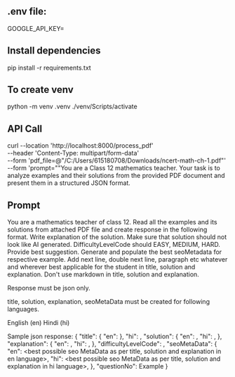 ## .env file:
GOOGLE_API_KEY=<google-api-key>

## Install dependencies
pip install -r requirements.txt

## To create venv
python -m venv .venv
./venv/Scripts/activate

## API Call
curl --location 'http://localhost:8000/process_pdf' \
--header 'Content-Type: multipart/form-data' \
--form 'pdf_file=@"/C:/Users/615180708/Downloads/ncert-math-ch-1.pdf"' \
--form 'prompt="\"You are a Class 12 mathematics teacher. Your task is to analyze examples and their solutions from the provided PDF document and present them in a structured JSON format.

## Prompt
You are a mathematics teacher of class 12.
Read all the examples and its solutions from attached PDF file and create response in the following format.
Write explanation of the solution. Make sure that solution should not look like AI generated.
DifficultyLevelCode should EASY, MEDIUM, HARD. Provide best suggestion.
Generate and populate the best seoMetadata for respective example.
Add next line, double next line, paragraph etc whatever and wherever best applicable for the student in title, solution and explanation. Don't use markdown in title, solution and explanation.

Response must be json only.

title, solution, explanation, seoMetaData must be created for following languages.

English (en)
Hindi (hi)

Sample json response:
{
"title": {
"en": <question here> },
"hi": <respective hindi translation>,
"solution": {
"en": <solution here>,
"hi": <respective hindi translation>,
},
"explanation": {
"en": <explanation here>,
"hi": <respective hindi translation>,
},
"difficultyLevelCode": <difficulty level>,
"seoMetaData": {
"en": <best possible seo MetaData as per title, solution and explanation in en language>,
"hi": <best possible seo MetaData as per title, solution and explanation in hi language>,
},
"questionNo": Example <quesitonNo>
}